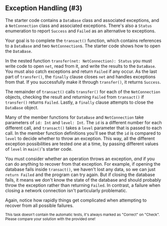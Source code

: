 ## Exception Handling (#3)

The starter code contains a `DataBase` class and associated exceptions, and a
`NetConnection` class and associated exceptions. There's also a `Status`
enumeration to report `Success` and `Failed` as an alternative to exceptions.

Your goal is to complete the `transact()` function, which contains references
to a `DataBase` and two `NetConnection`s. The starter code shows how to open
the `DataBase`.

In the nested function `transfer(net: NetConnection): Status` you must write
code to open `net`, read from it, and write the results to the `DataBase`. You
must also catch exceptions and return `Failed` if any occur. As the last part
of `transfer()`, the `finally` clause closes `net` and handles exceptions from
that. If you successfully make it through `transfer()`, it returns `Success`.

The remainder of `transact()` calls `transfer()` for each of the
`NetConnection` objects, checking the result and returning `Failed` from
`transact()` if `transfer()` returns `Failed`. Lastly, a `finally` clause
attempts to close the `DataBase` object.

Many of the member functions for `DataBase` and `NetConnection` take parameters
of `id: Int` and `level: Int`. The `id` is a different number for each
different call, and `transact()` takes a `level` parameter that is passed to
each call. In the member function definitions you'll see that the `id` is
compared to `level` to decide whether to throw an exception. This way, all the
different exception possibilities are tested one at a time, by passing
different values of `level` in `main()`'s starter code.

You must consider whether an operation throws an exception, *and* if you can do
anything to recover from that exception. For example, if opening the database
fails inside `transact()`, we haven't lost any data, so we can just `return
Failed` and the program can try again. But if closing the database fails, it
means we don't know the state of the database and should probably throw the
exception rather than returning `Failed`. In contrast, a failure when closing a
network connection isn't particularly problematic.

Again, notice how rapidly things get complicated when attempting to recover
from all possible failures.

<sub> This task doesn't contain the automatic tests,
it's always marked as "Correct" on "Check".
Please compare your solution with the provided one! </sub>